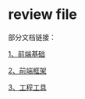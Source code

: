# review file

部分文档链接：

[1、前端基础](./review%20record.md)

[2、前端框架](./review%20framework.md)

[3、工程工具](./review%20tools.md)
